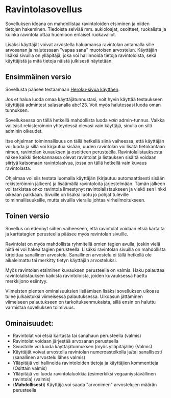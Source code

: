 # Ravintolasovellus

Sovelluksen ideana on mahdollistaa ravintoloiden etsiminen ja niiden tietojen hakeminen. Tiedoista selviää mm. aukioloajat, osoitteet, ruokalista ja kuinka ravintola ottaa huomioon erilaiset ruokavaliot.

Lisäksi käyttäjät voivat arvostella haluamansa ravintolan antamalla sille arvosanan ja halutessaan "vapaa sana" muotoisen arvostelun. Käyttäjän lisäksi sivuilla on ylläpitäjä, joka voi hallinnoida tietoja ravintoloista, sekä käyttäjistä ja mitä tietoja näistä julkisesti näytetään.

## Ensimmäinen versio

Sovellusta pääsee testaamaan [Heroku-sivua käyttäen](http://tsoha-raflasovellustp.herokuapp.com/).

Jos et halua luoda omaa käyttäjätunnustasi, voit hyvin käyttää testaukseen käyttäjää admintest salasanalla abc123. Voit myös halutessasi luoda oman tunnuksen.

Sovelluksessa on tällä hetkellä mahdollista luoda *vain* admin-tunnus. Vaikka valitsisit rekisteröinnin yhteydessä olevasi vain käyttäjä, sinulla on silti adminin oikeudet.

Itse ohjelman toiminnallisuus on tällä hetkellä siinä vaiheessa, että käyttäjän voi luoda ja sillä voi kirjautua sisään, uuden ravintolan voi lisätä tietokantaan nimen, ravintolan kuvauksen ja osoitteen perusteella. Ravintolalistauksesta näkee kaikki tietokannassa olevat ravintolat ja listauksen sisältä voidaan siirtyä katsomaan ravintolasivua, jossa on tällä hetkellä vain kuvaus ravintolasta.

Ohjelmaa voi siis testata luomalla käyttäjän (kirjautuu automaattisesti sisään rekisteröinnin jälkeen) ja lisäämällä ravintoloita järjestelmään. Tämän jälkeen voi tarkistaa onko ravintola ilmestynyt ravintolalistaukseen ja viekö sen linkki oikeaan paikkaan. Sivuille on lisäksi luotu jo pohjat tuleville toiminnallisuuksille, mutta sivuilla vierailu johtaa virheilmoitukseen. 

## Toinen versio

Sovellus on edennyt siihen vaiheeseen, että ravintolat voidaan etsiä kartalta ja karttatagien perusteella pääsee myös ravintolan sivuille.

Ravintolat on myös mahdollista ryhmitellä omien tagien avulla, joskin vielä niitä ei voi hakea tagien perusteella. Lisäksi ravintolan sivuilla on mahdollista kirjoittaa sanallinen arvostelu. Sanallinen arvostelu ei tällä hetkellä ole aikaleimattu tai merkitty tietyn käyttäjän arvosteluksi.

Myös ravintolan etsiminen kuvauksen perusteella on valmis. Haku palauttaa ravintolalistauksen kaikista ravintoloista, joiden kuvauksessa haettu merkkijono esiintyy.

Viimeisten pienten ominaisuuksien lisäämisen lisäksi sovelluksen ulkoasu tulee julkaistuksi viimeisessä palautuksessa. Ulkoasun jättäminen viimeiseen palautukseen on tarkoituksenmukaista, sillä ensin on haluttu varmistaa sovelluksen toimivuus.

## Ominaisuudet:

* Ravintolat voi etsiä kartasta tai sanahaun perusteella (valmis)
* Ravintolat voidaan järjestää arvosanan perusteella
* Sivustolle voi luoda käyttäjätunnuksen (myös ylläpitäjälle) (Valmis)
* Käyttäjät voivat arvostella ravintolan numeroasteikolla ja/tai sanallisesti (sanallinen arvostelu lähes valmis)
* Ylläpitäjä voi hallinoida ravintoloiden tietoja ja käyttäjien kommentteja (Osittain valmis)
* Ylläpitäjä voi luoda ravintolaluokkia (esimerkiksi vegaaniystävällinen ravintola) (valmis)
* (**Mahdollisesti**) Käyttäjä voi saada "arvonimen" arvostelujen määrän perusteella
